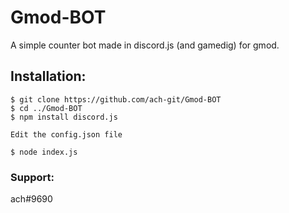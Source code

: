 # Gmod-BOT
A simple counter bot made in discord.js (and gamedig) for gmod.

## Installation:
```
$ git clone https://github.com/ach-git/Gmod-BOT
$ cd ../Gmod-BOT
$ npm install discord.js

Edit the config.json file

$ node index.js
```

### Support:
ach#9690
